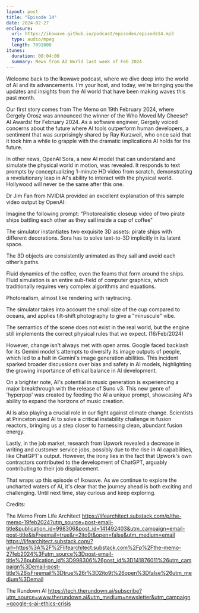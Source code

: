 ```yaml
---
layout: post
title: "Episode 14"
date: 2024-02-27
enclosure:
  url: https://ikowave.github.io/podcast/episodes/episode14.mp3
  type: audio/mpeg
  length: 7091000
itunes:
  duration: 00:04:00
  summary: News from AI World last week of Feb 2024
---
```

Welcome back to the Ikowave podcast, where we dive deep into the world of AI and its advancements. I'm your host, and today, we're bringing you the updates and insights from the AI world that have been making waves this past month.

Our first story comes from The Memo on 19th February 2024, where Gergely Orosz was announced the winner of the Who Moved My Cheese? AI Awards! for February 2024. As a software engineer, Gergely voiced concerns about the future where AI tools outperform human developers, a sentiment that was surprisingly shared by Ray Kurzweil, who once said that it took him a while to grapple with the dramatic implications AI holds for the future.

In other news, OpenAI Sora, a new AI model that can understand and simulate the physical world in motion, was revealed. It responds to text prompts by conceptualizing 1-minute HD video from scratch, demonstrating a revolutionary leap in AI's ability to interact with the physical world. Hollywood will never be the same after this one.

Dr Jim Fan from NVIDIA provided an excellent explanation of this sample video output by OpenAI:

Imagine the following prompt: "Photorealistic closeup video of two pirate ships battling each other as they sail inside a cup of coffee"

The simulator instantiates two exquisite 3D assets: pirate ships with different decorations. Sora has to solve text-to-3D implicitly in its latent space.

The 3D objects are consistently animated as they sail and avoid each other’s paths.

Fluid dynamics of the coffee, even the foams that form around the ships. Fluid simulation is an entire sub-field of computer graphics, which traditionally requires very complex algorithms and equations.

Photorealism, almost like rendering with raytracing.

The simulator takes into account the small size of the cup compared to oceans, and applies tilt-shift photography to give a "minuscule" vibe.

The semantics of the scene does not exist in the real world, but the engine still implements the correct physical rules that we expect. (16/Feb/2024)

However, change isn't always met with open arms. Google faced backlash for its Gemini model's attempts to diversify its image outputs of people, which led to a halt in Gemini's image generation abilities. This incident sparked broader discussions over bias and safety in AI models, highlighting the growing importance of ethical balance in AI development.

On a brighter note, AI's potential in music generation is experiencing a major breakthrough with the release of Suno v3. This new genre of 'hyperpop' was created by feeding the AI a unique prompt, showcasing AI's ability to expand the horizons of music creation.

AI is also playing a crucial role in our fight against climate change. Scientists at Princeton used AI to solve a critical instability challenge in fusion reactors, bringing us a step closer to harnessing clean, abundant fusion energy.

Lastly, in the job market, research from Upwork revealed a decrease in writing and customer service jobs, possibly due to the rise in AI capabilities, like ChatGPT's output. However, the irony lies in the fact that Upwork's own contractors contributed to the development of ChatGPT, arguably contributing to their job displacement.

That wraps up this episode of Ikowave. As we continue to explore the uncharted waters of AI, it's clear that the journey ahead is both exciting and challenging. Until next time, stay curious and keep exploring.

Credits: 

The Memo From Life Architect
https://lifearchitect.substack.com/p/the-memo-19feb2024?utm_source=post-email-title&publication_id=998306&post_id=141492403&utm_campaign=email-post-title&isFreemail=true&r=2ito9t&open=false&utm_medium=email
https://lifearchitect.substack.com/?url=https%3A%2F%2Flifearchitect.substack.com%2Fp%2Fthe-memo-27feb2024%3Futm_source%3Dpost-email-title%26publication_id%3D998306%26post_id%3D141876011%26utm_campaign%3Demail-post-title%26isFreemail%3Dtrue%26r%3D2ito9t%26open%3Dfalse%26utm_medium%3Demail

The Rundown AI
https://tech.therundown.ai/subscribe?utm_source=www.therundown.ai&utm_medium=newsletter&utm_campaign=google-s-ai-ethics-crisis

